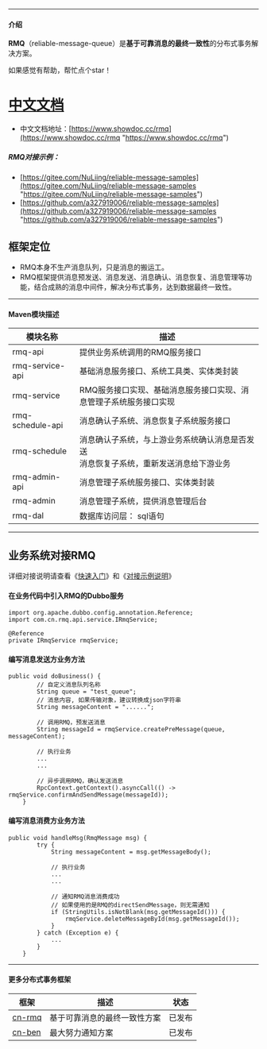------------

#### 介绍

**RMQ**（reliable-message-queue）是**基于可靠消息的最终一致性**的分布式事务解决方案。

如果感觉有帮助，帮忙点个star！

# [中文文档](https://www.showdoc.cc/rmq "中文文档")
- 中文文档地址：[https://www.showdoc.cc/rmq](https://www.showdoc.cc/rmq "https://www.showdoc.cc/rmq")

##### RMQ对接示例：
- [https://gitee.com/NuLiing/reliable-message-samples](https://gitee.com/NuLiing/reliable-message-samples "https://gitee.com/NuLiing/reliable-message-samples")
- [https://github.com/a327919006/reliable-message-samples](https://github.com/a327919006/reliable-message-samples "https://github.com/a327919006/reliable-message-samples")

## 框架定位
- RMQ本身不生产消息队列，只是消息的搬运工。
- RMQ框架提供消息预发送、消息发送、消息确认、消息恢复、消息管理等功能，结合成熟的消息中间件，解决分布式事务，达到数据最终一致性。

------------

#### Maven模块描述

| 模块名称 | 描述 |
| --- | --- |
| rmq-api | 提供业务系统调用的RMQ服务接口 |
| rmq-service-api | 基础消息服务接口、系统工具类、实体类封装 |
| rmq-service | RMQ服务接口实现、基础消息服务接口实现、消息管理子系统服务接口实现 |
| rmq-schedule-api | 消息确认子系统、消息恢复子系统服务接口 |
| rmq-schedule | 消息确认子系统，与上游业务系统确认消息是否发送<br>消息恢复子系统，重新发送消息给下游业务 |
| rmq-admin-api | 消息管理子系统服务接口、实体类封装 |
| rmq-admin | 消息管理子系统，提供消息管理后台 |
| rmq-dal | 数据库访问层： sql语句|

------------
## 业务系统对接RMQ
详细对接说明请查看《[快速入门](https://www.showdoc.cc/rmq?page_id=1815635527586509 "快速入门")》和《[对接示例说明](https://www.showdoc.cc/rmq?page_id=1820953552972418 "对接示例说明")》


#### 在业务代码中引入RMQ的Dubbo服务
```
import org.apache.dubbo.config.annotation.Reference;
import com.cn.rmq.api.service.IRmqService;

@Reference
private IRmqService rmqService;
```

#### 编写消息发送方业务方法
```
public void doBusiness() {
        // 自定义消息队列名称
        String queue = "test_queue";
        // 消息内容, 如果传输对象，建议转换成json字符串
        String messageContent = "......";

        // 调用RMQ，预发送消息
        String messageId = rmqService.createPreMessage(queue, messageContent);

        // 执行业务
        ...
        ...

        // 异步调用RMQ，确认发送消息
        RpcContext.getContext().asyncCall(() -> rmqService.confirmAndSendMessage(messageId));
    }
```

#### 编写消息消费方业务方法
```
public void handleMsg(RmqMessage msg) {
        try {
            String messageContent = msg.getMessageBody();

            // 执行业务
            ...
            ...

            // 通知RMQ消息消费成功
            // 如果使用的是RMQ的directSendMessage，则无需通知
            if (StringUtils.isNotBlank(msg.getMessageId())) {
                rmqService.deleteMessageById(msg.getMessageId());
            }
        } catch (Exception e) {
            ...
        }
    }
```

------------

#### 更多分布式事务框架

| 框架 | 描述 | 状态 |
| --- | --- | --- |
| [cn-rmq](https://gitee.com/NuLiing/reliable-message "cn-rmq") | 基于可靠消息的最终一致性方案 | 已发布 |
| [cn-ben](https://gitee.com/NuLiing/cn-ben "cn-ben") | 最大努力通知方案 | 已发布 |
